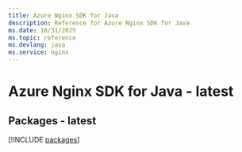 ```yaml
---
title: Azure Nginx SDK for Java
description: Reference for Azure Nginx SDK for Java
ms.date: 10/31/2025
ms.topic: reference
ms.devlang: java
ms.service: nginx
---
```

# Azure Nginx SDK for Java - latest
## Packages - latest
[!INCLUDE [packages](nginx-index.md)]